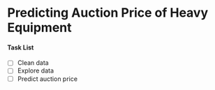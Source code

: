 # Predicting Auction Price of Heavy Equipment

#### Task List
- [ ] Clean data
- [ ] Explore data
- [ ] Predict auction price